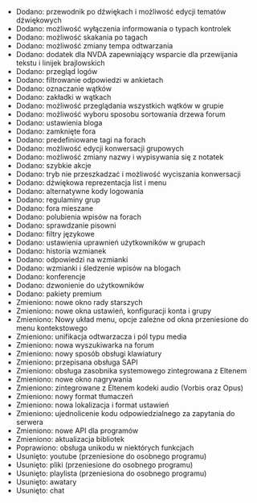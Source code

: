 - Dodano: przewodnik po dźwiękach i możliwość edycji tematów dźwiękowych
- Dodano: możliwość wyłączenia informowania o typach kontrolek
- Dodano: możliwość skakania po tagach
- Dodano: możliwość zmiany tempa odtwarzania
- Dodano: dodatek dla NVDA zapewniający wsparcie dla przewijania tekstu i linijek brajlowskich
- Dodano: przegląd logów
- Dodano: filtrowanie odpowiedzi w ankietach
- Dodano: oznaczanie wątków
- Dodano: zakładki w wątkach
- Dodano: możliwość przeglądania wszystkich wątków w grupie
- Dodano: możliwość wyboru sposobu sortowania drzewa forum
- Dodano: ustawienia bloga
- Dodano: zamknięte fora
- Dodano: predefiniowane tagi na forach
- Dodano: możliwość edycji konwersacji grupowych
- Dodano: możliwość zmiany nazwy i wypisywania się z notatek
- Dodano: szybkie akcje
- Dodano: tryb nie przeszkadzać i możliwość wyciszania konwersacji
- Dodano: dźwiękowa reprezentacja list i menu
- Dodano: alternatywne kody logowania
- Dodano: regulaminy grup
- Dodano: fora mieszane
- Dodano: polubienia wpisów na forach
- Dodano: sprawdzanie pisowni
- Dodano: filtry językowe
- Dodano: ustawienia uprawnień użytkowników w grupach
- Dodano: historia wzmianek
- Dodano: odpowiedzi na wzmianki
- Dodano: wzmianki i śledzenie wpisów na blogach
- Dodano: konferencje
- Dodano: dzwonienie do użytkowników
- Dodano: pakiety premium
- Zmieniono: nowe okno rady starszych
- Zmieniono: nowe okna ustawień, konfiguracji konta i grupy
- Zmieniono: Nowy układ menu, opcje zależne od okna przeniesione do menu kontekstowego
- Zmieniono: unifikacja odtwarzacza i pól typu media
- Zmieniono: nowa wyszukiwarka na forum
- Zmieniono: nowy sposób obsługi klawiatury
- Zmieniono: przepisana obsługa SAPI
- Zmieniono: obsługa zasobnika systemowego zintegrowana z Eltenem
- Zmieniono: nowe okno nagrywania
- Zmieniono: zintegrowane z Eltenem kodeki audio (Vorbis oraz Opus)
- Zmieniono: nowy format tłumaczeń
- Zmieniono: nowa lokalizacja i format ustawień
- Zmieniono: ujednolicenie kodu odpowiedzialnego za zapytania do serwera
- Zmieniono: nowe API dla programów
- Zmieniono: aktualizacja bibliotek
- Poprawiono: obsługa unikodu w niektórych funkcjach
- Usunięto: youtube (przeniesione do osobnego programu)
- Usunięto: pliki (przeniesione do osobnego programu)
- Usunięto: playlista (przeniesiona do osobnego programu)
- Usunięto: awatary
- Usunięto: chat